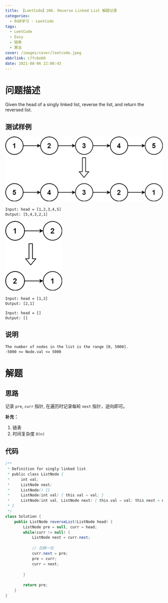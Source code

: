```yaml
---
title: 【LeetCode】206. Reverse Linked List 解题记录
categories:
  - 科研学习 - LeetCode
tags:
  - LeetCode
  - Easy
  - 链表
  - 算法
cover: /images/cover/leetcode.jpeg
abbrlink: c7fc6e60
date: 2021-08-06 22:00:43
---
```



# 问题描述

Given the head of a singly linked list, reverse the list, and return the reversed list.

## 测试样例

![](images/【LeetCode】206-Reverse-Linked-List-解题记录/2021-08-06-21-54-07.png)

```
Input: head = [1,2,3,4,5]
Output: [5,4,3,2,1]
```

![](images/【LeetCode】206-Reverse-Linked-List-解题记录/2021-08-06-21-54-59.png)

```
Input: head = [1,2]
Output: [2,1]
```

```
Input: head = []
Output: []
```

## 说明

```
The number of nodes in the list is the range [0, 5000].
-5000 <= Node.val <= 5000
```

# 解题

## 思路

记录 `pre`, `curr` 指针, 在遍历时记录每轮 `next` 指针，逆向即可。

**补充：**

1. 链表
1. 时间复杂度 `O(n)`

## 代码

```java
/**
 * Definition for singly-linked list.
 * public class ListNode {
 *     int val;
 *     ListNode next;
 *     ListNode() {}
 *     ListNode(int val) { this.val = val; }
 *     ListNode(int val, ListNode next) { this.val = val; this.next = next; }
 * }
 */
class Solution {
    public ListNode reverseList(ListNode head) {
        ListNode pre = null, curr = head;
        while(curr != null) {
            ListNode next = curr.next;
            
            // 后移一位
            curr.next = pre;
            pre = curr;
            curr = next;
            
        }
        
        return pre;
    }
}
```